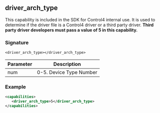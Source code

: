## driver\_arch\_type

This capability is included in the SDK for Control4 internal use. It is used to determine if the driver file is a Control4 driver or a third party driver. **Third party driver developers must pass a value of 5 in this capability.**


### Signature

`<driver_arch_type></driver_arch_type>`


| Parameter | Description             |
| --------- | ----------------------- |
| num       | 0-5. Device Type Number |


### Example

```xml
<capabilities>
   <driver_arch_type>5</driver_arch_type>
</capabilities>
```

